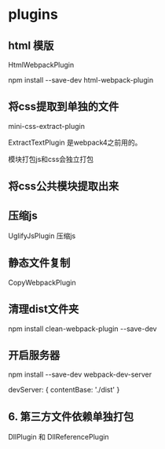 # plugins

## html 模版
  
  HtmlWebpackPlugin

  npm install --save-dev html-webpack-plugin

## 将css提取到单独的文件

  mini-css-extract-plugin

  ExtractTextPlugin 是webpack4之前用的。

  模块打包js和css会独立打包

## 将css公共模块提取出来

## 压缩js

  UglifyJsPlugin 压缩js

## 静态文件复制

  CopyWebpackPlugin

## 清理dist文件夹

  npm install clean-webpack-plugin --save-dev

## 开启服务器

  npm install --save-dev webpack-dev-server
  
  devServer: {
  	contentBase: './dist'
  }

## 6. 第三方文件依赖单独打包

  DllPlugin 和 DllReferencePlugin 
